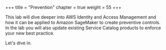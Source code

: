+++
title = "Prevention"
chapter = true
weight = 55
+++

This lab will dive deeper into AWS Identity and Access Management and how it can be applied to Amazon SageMaker to create preventive controls.  In the lab you will also update existing Service Catalog products to enforce your new best practice.

Let's dive in.

